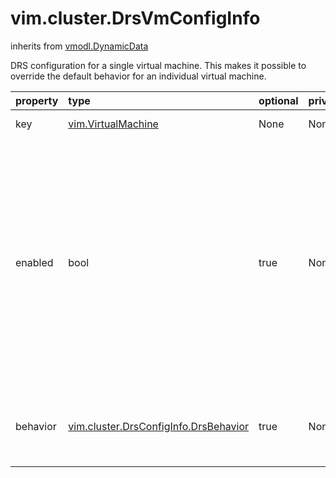 vim.cluster.DrsVmConfigInfo
===========================
inherits from [vmodl.DynamicData](docs/vmodl.DynamicData.md)


DRS configuration for a single virtual machine. This makes it possible   to override the default behavior for an individual virtual machine.

| property | type | optional | priv | desc |
|:---------|:-----|:---------|:-----|:-----|
| key | [vim.VirtualMachine](vim.VirtualMachine.md "vim.VirtualMachine") | None | None | Reference to the virtual machine. |
| enabled | bool | true | None | Flag to indicate whether or not VirtualCenter is allowed to perform any   DRS migration or initial placement recommendations for this virtual   machine.   If this flag is false, the virtual machine is effectively excluded from   DRS.   <p>   If no individual DRS specification exists for a virtual machine,   this property defaults to true. |
| behavior | [vim.cluster.DrsConfigInfo.DrsBehavior](vim.cluster.DrsConfigInfo.DrsBehavior.md "vim.cluster.DrsConfigInfo.DrsBehavior") | true | None | Specifies the particular DRS behavior for this virtual machine.<br>See <a href="vim.cluster.DrsConfigInfo.md">ClusterDrsConfigInfo</a><br> |


